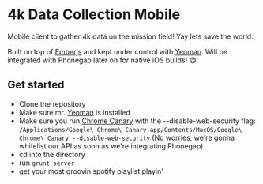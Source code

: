 # 4k Data Collection Mobile

Mobile client to gather 4k data on the mission field! Yay lets save the world.

Built on top of [Emberjs](http://emberjs.com/) and kept under control with [Yeoman](http://yeoman.io/). Will be integrated with Phonegap later on for native iOS builds! :yum:

## Get started

- Clone the repository
- Make sure mr. [Yeoman](http://yeoman.io/) is installed
- Make sure you run [Chrome Canary](https://www.google.com/intl/en/chrome/browser/canary.html) with the --disable-web-security flag: `/Applications/Google\ Chrome\ Canary.app/Contents/MacOS/Google\ Chrome\ Canary --disable-web-security` (No worries, we're gonna whitelist our API as soon as we're integrating Phonegap)
- cd into the directory
- run `grunt server`
- get your most groovin spotify playlist playin'
